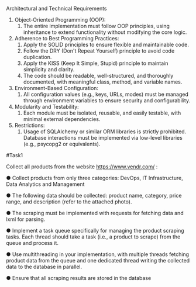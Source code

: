 Architectural and Technical Requirements

1. Object-Oriented Programming (OOP):
    1) The entire implementation must follow OOP principles, using inheritance to extend functionality without modifying the core logic.
2. Adherence to Best Programming Practices:
    1) Apply the SOLID principles to ensure flexible and maintainable code.
    2) Follow the DRY (Don't Repeat Yourself) principle to avoid code duplication.
    3) Apply the KISS (Keep It Simple, Stupid) principle to maintain simplicity and clarity.
    4) The code should be readable, well-structured, and thoroughly documented, with meaningful class, method, and variable names.
3. Environment-Based Configuration:
    1) All configuration values (e.g., keys, URLs, modes) must be managed through environment variables to ensure security and configurability.
4. Modularity and Testability:
    1) Each module must be isolated, reusable, and easily testable, with minimal external dependencies.
5. Restrictions:
    1) Usage of SQLAlchemy or similar ORM libraries is strictly prohibited. Database interactions must be implemented via low-level libraries (e.g., psycopg2 or equivalents).

#Task1

Collect all products from the website https://www.vendr.com/ :

● Collect products from only three categories: DevOps, IT Infrastructure, Data Analytics
and Management

● The following data should be collected: product name, category, price range, and
description (refer to the attached photo).

● The scraping must be implemented with requests for fetching data and lxml for parsing.

● Implement a task queue specifically for managing the product scraping tasks. Each
thread should take a task (i.e., a product to scrape) from the queue and process it.

● Use multithreading in your implementation, with multiple threads fetching product data
from the queue and one dedicated thread writing the collected data to the database in
parallel.

● Ensure that all scraping results are stored in the database
